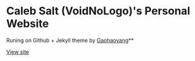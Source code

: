 # Caleb Salt (VoidNoLogo)'s Personal Website

Runing on Github + Jekyll theme by [Gaohaoyang](https://github.com/Gaohaoyang/gaohaoyang.github.io)**


[View site](http://voidnologo.com)



